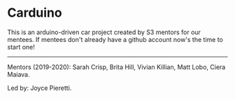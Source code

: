 # Carduino
This is an arduino-driven car project created by S3 mentors for our mentees. If mentees don't already have a github account now's the time to start one!

***

Mentors (2019-2020): Sarah Crisp, Brita Hill, Vivian Killian, Matt Lobo, Ciera Maiava.

Led by: Joyce Pieretti.


